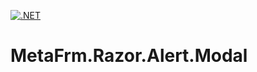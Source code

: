 [![.NET](https://github.com/dsuny/MetaFrm.Razor.Alert.Modal/actions/workflows/dotnet.yml/badge.svg)](https://github.com/dsuny/MetaFrm.Razor.Alert.Modal/actions/workflows/dotnet.yml)

# MetaFrm.Razor.Alert.Modal
